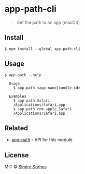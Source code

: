 # app-path-cli

> Get the path to an app (macOS)


## Install

```
$ npm install --global app-path-cli
```


## Usage

```
$ app-path --help

  Usage
    $ app-path <app-name|bundle-id>

  Examples
    $ app-path Safari
    /Applications/Safari.app
    $ app-path com.apple.Safari
    /Applications/Safari.app
```


## Related

- [app-path](https://github.com/sindresorhus/app-path) - API for this module


## License

MIT © [Sindre Sorhus](https://sindresorhus.com)
